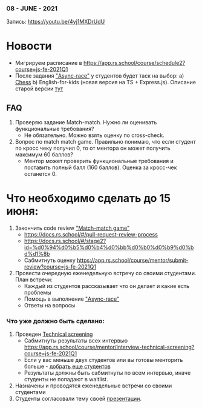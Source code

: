 ### 08 - JUNE - 2021
Запись: https://youtu.be/4yj1MXDrUdU

# Новости
- Мигрируем расписание в https://app.rs.school/course/schedule2?course=js-fe-2021Q1
- После задания ["Async-race"](https://github.com/rolling-scopes-school/tasks/blob/master/tasks/async-race.md) у студентов будет таск на выбор:
        а) [Chess](https://github.com/rolling-scopes-school/stage0/pull/55)
        b) English-for-kids (новая версия на TS + Express.js). Описание старой версии [тут](https://github.com/rolling-scopes-school/tasks/blob/master/tasks/rslang/english-for-kids.md)
        
## FAQ
1. Проверяю задание Match-match. Нужно ли оценивать функциональные требования?
    - Не обязательно. Можно взять оценку по cross-check.
2. Вопрос по match match game. Правильно понимаю, что если студент по кросс чеку получил 0, то от ментора он может получить максимум 60 баллов?
    - Ментор может проверить функциональные требования и поставить полный балл (160 баллов). Оценка за кросс-чек останется 0.


# Что необходимо сделать до 15 июня:
1. Закончить code review ["Match-match game"](https://github.com/rolling-scopes-school/tasks/blob/master/tasks/match-match-game.md)
    - https://docs.rs.school/#/pull-request-review-process
    - https://docs.rs.school/#/stage2?id=%d0%94%d0%b5%d0%b4%d0%bb%d0%b0%d0%b9%d0%bd%d1%8b
    - Сабмитнуть оценку https://app.rs.school/course/mentor/submit-review?course=js-fe-2021Q1
2. Провести очередную еженедельную встречу со своими студентами. План встречи:
    - Каждый из студентов рассказывает что он делает и какие есть проблемы
    - Помощь в выполнение ["Async-race"](https://github.com/rolling-scopes-school/tasks/blob/master/tasks/async-race.md)
    - Ответы на вопросы

### Что уже должно быть сделано:
1. Проведен [Technical screening](https://github.com/rolling-scopes-school/mentoring/blob/master/JS-FE-2021Q1/first-interview.md)
    - Сабмитнуты результаты всех интервью https://app.rs.school/course/mentor/interview-technical-screening?course=js-fe-2021Q1
    - Если у вас меньше двух студентов или вы готовы менторить больше - [добрать еще студентов](https://app.rs.school/course/mentor/interview-students?course=js-fe-2021Q1)
    - Результаты должны быть сабмитнуты по всем интервью, иначе студенты не попадают в waitlist.
2. Назначены и проводятся еженедельные встречи со своими студентами
3. Студенты согласовали тему своей [презентации](https://github.com/rolling-scopes-school/tasks/blob/master/tasks/presentation.md). 


